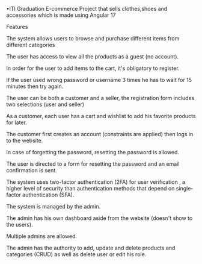 •ITI Graduation E-commerce Project that sells clothes,shoes and accessories which is made using Angular 17

Features

The system allows users to browse and purchase different items from different categories

The user has access to view all the products as a guest (no account).

In order for the user to add items to the cart, it's obligatory to register.

If the user used wrong password or username 3 times he has to wait for 15 minutes then try again.

The user can be both a customer and a seller, the registration form includes two selections (user and seller)

As a customer, each user has a cart and wishlist to add his favorite products for later.

The customer first creates an account (constraints are applied) then logs in to the website.

In case of forgetting the password, resetting the password is allowed. 

The user is directed to a form for resetting the password and an email confirmation is sent.

The system uses two-factor authentication (2FA) for user verification , a higher level of security than authentication methods that depend on single-factor authentication (SFA).

The system is managed by the admin.

The admin has his own dashboard aside from the website (doesn't show to the users).

Multiple admins are allowed.

The admin has the authority to add, update and delete products and categories (CRUD) as well as delete user or edit his role.
